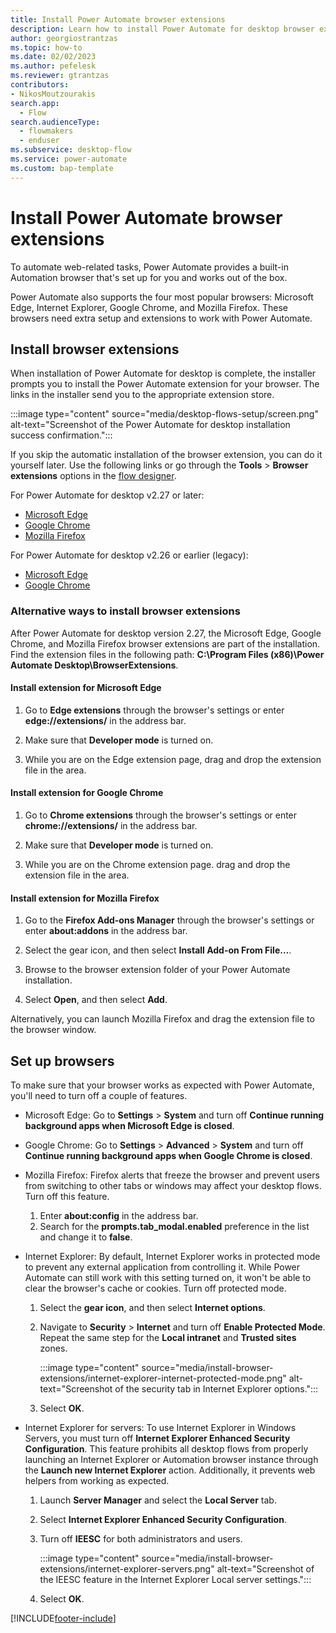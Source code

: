 ```yaml
---
title: Install Power Automate browser extensions
description: Learn how to install Power Automate for desktop browser extensions.
author: georgiostrantzas
ms.topic: how-to
ms.date: 02/02/2023
ms.author: pefelesk
ms.reviewer: gtrantzas
contributors:
- NikosMoutzourakis
search.app: 
  - Flow 
search.audienceType: 
  - flowmakers
  - enduser
ms.subservice: desktop-flow
ms.service: power-automate
ms.custom: bap-template
---
```


# Install Power Automate browser extensions

To automate web-related tasks, Power Automate provides a built-in Automation browser that's set up for you and works out of the box.

Power Automate also supports the four most popular browsers: Microsoft Edge, Internet Explorer, Google Chrome, and Mozilla Firefox. These browsers need extra setup and extensions to work with Power Automate.

## Install browser extensions

When installation of Power Automate for desktop is complete, the installer prompts you to install the Power Automate extension for your browser. The links in the installer send you to the appropriate extension store.

:::image type="content" source="media/desktop-flows-setup/screen.png" alt-text="Screenshot of the Power Automate for desktop installation success confirmation.":::

If you skip the automatic installation of the browser extension, you can do it yourself later. Use the following links or go through the **Tools** > **Browser extensions** options in the [flow designer](flow-designer.md).

For Power Automate for desktop v2.27 or later:

- [Microsoft Edge](https://microsoftedge.microsoft.com/addons/detail/microsoft-power-automate/kagpabjoboikccfdghpdlaaopmgpgfdc)
- [Google Chrome](https://chrome.google.com/webstore/detail/microsoft-power-automate/ljglajjnnkapghbckkcmodicjhacbfhk)
- [Mozilla Firefox](https://addons.mozilla.org/en-US/firefox/addon/microsoft-power-automate/)

For Power Automate for desktop v2.26 or earlier (legacy):

- [Microsoft Edge](https://microsoftedge.microsoft.com/addons/detail/microsoft-power-automate/njjljiblognghfjfpcdpdbpbfcmhgafg)
- [Google Chrome](https://chrome.google.com/webstore/detail/microsoft-power-automate/gjgfobnenmnljakmhboildkafdkicala)

### Alternative ways to install browser extensions

After Power Automate for desktop version 2.27, the Microsoft Edge, Google Chrome, and Mozilla Firefox browser extensions are part of the installation. Find the extension files in the following path: **C:\Program Files (x86)\Power Automate Desktop\BrowserExtensions**.

#### Install extension for Microsoft Edge

1. Go to **Edge extensions** through the browser's settings or enter **edge://extensions/** in the address bar.

1. Make sure that **Developer mode** is turned on.

1. While you are on the Edge extension page, drag and drop the extension file in the area.

#### Install extension for Google Chrome

1. Go to **Chrome extensions** through the browser's settings or enter **chrome://extensions/** in the address bar.

1. Make sure that **Developer mode** is turned on.

1. While you are on the Chrome extension page. drag and drop the extension file in the area.

#### Install extension for Mozilla Firefox

1. Go to the **Firefox Add-ons Manager** through the browser's settings or enter **about:addons** in the address bar.

1. Select the gear icon, and then select **Install Add-on From File…**.

1. Browse to the browser extension folder of your Power Automate installation.

1. Select **Open**, and then select **Add**.

Alternatively, you can launch Mozilla Firefox and drag the extension file to the browser window.

## Set up browsers

To make sure that your browser works as expected with Power Automate, you'll need to turn off a couple of features.

- Microsoft Edge: Go to **Settings** > **System** and turn off **Continue running background apps when Microsoft Edge is closed**.

- Google Chrome: Go to **Settings** > **Advanced** > **System** and turn off **Continue running background apps when Google Chrome is closed**.

- Mozilla Firefox: Firefox alerts that freeze the browser and prevent users from switching to other tabs or windows may affect your desktop flows. Turn off this feature.

  1. Enter **about:config** in the address bar.
  1. Search for the **prompts.tab_modal.enabled** preference in the list and change it to **false**.

- Internet Explorer: By default, Internet Explorer works in protected mode to prevent any external application from controlling it. While Power Automate can still work with this setting turned on, it won't be able to clear the browser's cache or cookies. Turn off protected mode.

  1. Select the **gear icon**, and then select **Internet options**.
  1. Navigate to **Security** > **Internet** and turn off **Enable Protected Mode**. Repeat the same step for the **Local intranet** and **Trusted sites** zones.

        :::image type="content" source="media/install-browser-extensions/internet-explorer-internet-protected-mode.png" alt-text="Screenshot of the security tab in Internet Explorer options.":::

  1. Select **OK**.

- Internet Explorer for servers: To use Internet Explorer in Windows Servers, you must turn off **Internet Explorer Enhanced Security Configuration**. This feature prohibits all desktop flows from properly launching an Internet Explorer or Automation browser instance through the **Launch new Internet Explorer** action. Additionally, it prevents web helpers from working as expected.

  1. Launch **Server Manager** and select the **Local Server** tab.

  1. Select **Internet Explorer Enhanced Security Configuration**.

  1. Turn off **IEESC** for both administrators and users.

      :::image type="content" source="media/install-browser-extensions/internet-explorer-servers.png" alt-text="Screenshot of the IEESC feature in the Internet Explorer Local server settings.":::

  1. Select **OK**.

[!INCLUDE[footer-include](../includes/footer-banner.md)]
